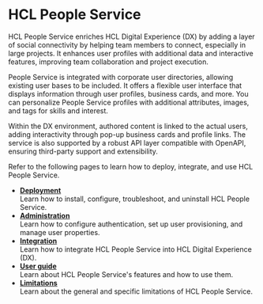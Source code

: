 # HCL People Service

HCL People Service enriches HCL Digital Experience (DX) by adding a layer of social connectivity by helping team members to connect, especially in large projects. It enhances user profiles with additional data and interactive features, improving team collaboration and project execution.

People Service is integrated with corporate user directories, allowing existing user bases to be included. It offers a flexible user interface that displays information through user profiles, business cards, and more. You can personalize People Service profiles with additional attributes, images, and tags for skills and interest.

Within the DX environment, authored content is linked to the actual users, adding interactivity through pop-up business cards and profile links. The service is also supported by a robust API layer compatible with OpenAPI, ensuring third-party support and extensibility.

Refer to the following pages to learn how to deploy, integrate, and use HCL People Service.

- **[Deployment](./deployment/index.md)**<br>
Learn how to install, configure, troubleshoot, and uninstall HCL People Service.
- **[Administration](./administration/index.md)**<br>
Learn how to configure authentication, set up user provisioning, and manage user properties.
- **[Integration](./integration/index.md)**<br>
Learn how to integrate HCL People Service into HCL Digital Experience (DX).
- **[User guide](./user_guides/index.md)**<br>
Learn about HCL People Service's features and how to use them.
- **[Limitations](./limitations.md)**<br>
Learn about the general and specific limitations of HCL People Service.